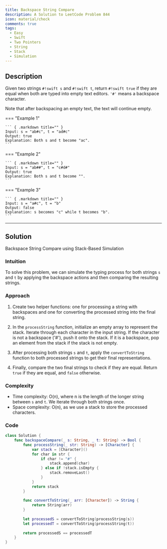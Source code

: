 ```yaml
---
title: Backspace String Compare
description: A Solution to LeetCode Problem 844
icon: material/check
comments: true
tags:
  - Easy
  - Swift
  - Two Pointers
  - String
  - Stack 
  - Simulation
---
```


## Description

Given two strings `#!swift s` and `#!swift t`, return `#!swift true` if they are equal when both are typed into empty text editors. `'#'` means a backspace character.

Note that after backspacing an empty text, the text will continue empty.

=== "Example 1"

    ``` { .markdown title="" }
    Input: s = "ab#c", t = "ad#c"
    Output: true
    Explanation: Both s and t become "ac".
    ```
=== "Example 2"

    ``` { .markdown title="" }
    Input: s = "ab##", t = "c#d#"
    Output: true
    Explanation: Both s and t become "".
    ```
=== "Example 3"

    ``` { .markdown title="" }
    Input: s = "a#c", t = "b"
    Output: false
    Explanation: s becomes "c" while t becomes "b".
    ```

---

## Solution

Backspace String Compare using Stack-Based Simulation

### Intuition

To solve this problem, we can simulate the typing process for both strings `s` and `t` by applying the backspace actions and then comparing the resulting strings.

### Approach

1. Create two helper functions: one for processing a string with backspaces and one for converting the processed string into the final string.

2. In the `processString` function, initialize an empty array to represent the stack. Iterate through each character in the input string. If the character is not a backspace ('#'), push it onto the stack. If it is a backspace, pop an element from the stack if the stack is not empty.

3. After processing both strings `s` and `t`, apply the `convertToString` function to both processed strings to get their final representations.

4. Finally, compare the two final strings to check if they are equal. Return `true` if they are equal, and `false` otherwise.

### Complexity

- Time complexity: O(n), where n is the length of the longer string between `s` and `t`. We iterate through both strings once.
- Space complexity: O(n), as we use a stack to store the processed characters.

### Code

```swift
class Solution {
    func backspaceCompare(_ s: String, _ t: String) -> Bool {
        func processString(_ str: String) -> [Character] {
            var stack = [Character]()
            for char in str {
                if char != "#" {
                    stack.append(char)
                } else if !stack.isEmpty {
                    stack.removeLast()
                }
            }
            return stack
        }
        
        func convertToString(_ arr: [Character]) -> String {
            return String(arr)
        }
        
        let processedS = convertToString(processString(s))
        let processedT = convertToString(processString(t))
        
        return processedS == processedT
    }
}
```